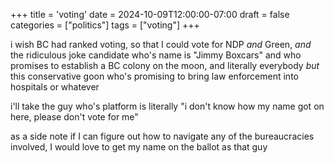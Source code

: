 +++
title = 'voting'
date = 2024-10-09T12:00:00-07:00
draft = false
categories = ["politics"]
tags = ["voting"]
+++

i wish BC had ranked voting, so that I could vote for NDP _and_ Green, _and_ the ridiculous joke candidate who's name is "Jimmy Boxcars" and who promises to establish a BC colony on the moon, and literally everybody _but_ this conservative goon who's promising to bring law enforcement into hospitals or whatever

i'll take the guy who's platform is literally "i don't know how my name got on here, please don't vote for me"

as a side note if I can figure out how to navigate any of the bureaucracies involved, I would love to get my name on the ballot as that guy